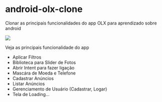 # android-olx-clone
Clonar as principais funcionalidades do app OLX para aprendizado sobre android 

<img src="https://user-images.githubusercontent.com/21367563/98499520-83c9aa80-2228-11eb-99ad-1eb7b1440add.png"/>

Veja as principais funcionalidade do app
<ul>
<li>Aplicar Filtros </li>
<li>Biblioteca para Slider de Fotos</li>
<li>Abrir Intent para fazer ligação </li>
<li>Mascára de Moeda e Telefone</li>
<li>Cadastrar Anúncios</li>
<li>Listar Anúncios</li>
<li>Gerenciamento de Usuário (Cadastrar, Logar) </li>
<li>Tela de Loading...</li>
</ul>
